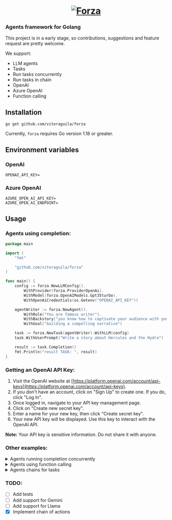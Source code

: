 <a href="https://flutter.dev/">
  <h1 align="center">
    <picture>
      <source media="(prefers-color-scheme: dark)" srcset="https://github.com/vitoraguila/forza/blob/master/assets/forza_logo_new.png?raw=true">
      <img alt="Forza" src="https://github.com/vitoraguila/forza/blob/master/assets/forza_logo_new.png?raw=true">
    </picture>
  </h1>
</a>

### Agents framework for Golang

This project is in a early stage, so contributions, suggestions and feature request are pretty welcome.

We support: 

* LLM agents
* Tasks
* Run tasks concurrently
* Run tasks in chain
* OpenAI
* Azure OpenAI
* Function calling

## Installation

```
go get github.com/vitoraguila/forza
```
Currently, `forza` requires Go version 1.18 or greater.

## Environment variables

### OpenAI
```.env
OPENAI_API_KEY=
```

### Azure OpenAI
```.env
AZURE_OPEN_AI_API_KEY=
AZURE_OPEN_AI_ENDPOINT=
```

## Usage

### Agents using completion:

```go
package main

import (
	"fmt"

	"github.com/vitoraguila/forza"
)

func main() {
	config := forza.NewLLMConfig().
		WithProvider(forza.ProviderOpenAi).
		WithModel(forza.OpenAIModels.Gpt35turbo).
		WithOpenAiCredentials(os.Getenv("OPENAI_API_KEY"))

	agentWriter := forza.NewAgent().
		WithRole("You are famous writer").
		WithBackstory("you know how to captivate your audience with your words. You have a gift for storytelling and creating magical worlds with your imagination. You are known for your enchanting tales that transport readers to far-off lands and spark their imagination.").
		WithGoal("building a compelling narrative")

	task := forza.NewTask(agentWriter).WithLLM(config)
	task.WithUserPrompt("Write a story about Hercules and the Hydra")

	result := task.Completion()
	fmt.Println("result TASK: ", result)
}


```

### Getting an OpenAI API Key:

1. Visit the OpenAI website at [https://platform.openai.com/account/api-keys](https://platform.openai.com/account/api-keys).
2. If you don't have an account, click on "Sign Up" to create one. If you do, click "Log In".
3. Once logged in, navigate to your API key management page.
4. Click on "Create new secret key".
5. Enter a name for your new key, then click "Create secret key".
6. Your new API key will be displayed. Use this key to interact with the OpenAI API.

**Note:** Your API key is sensitive information. Do not share it with anyone.

### Other examples:

<details>
<summary>Agents running completion concurrently</summary>

```go
package main

import (
	"fmt"

	"github.com/vitoraguila/forza"
)

func main() {
	config := forza.NewLLMConfig().
		WithProvider(forza.ProviderOpenAi).
		WithModel(forza.OpenAIModels.Gpt35turbo).
		WithOpenAiCredentials(os.Getenv("OPENAI_API_KEY"))

	marketAnalystAgent := forza.NewAgent().
		WithRole("Lead Market Analyst at a premier digital marketing firm").
		WithBackstory("you specialize in dissecting online business landscapes. Conduct amazing analysis of the products and competitors").
		WithGoal("providing in-depth insights to guide marketing strategies")

	task1 := forza.NewTask(marketAnalystAgent).WithLLM(config)
	task1.WithUserPrompt("Give me a full report about the market of electric cars in the US.")

	contentCreatorAgent := forza.NewAgent().
		WithRole("Creative Content Creator at a top-tier digital marketing agency").
		WithBackstory("you excel in crafting narratives that resonate with audiences on social media. Your expertise lies in turning marketing strategies into engaging stories and visual content that capture attention and inspire action").
		WithGoal("Generate a creative social media post for a new line of eco-friendly products")

	task2 := forza.NewTask(contentCreatorAgent).WithLLM(config)
	task2.WithUserPrompt("Generate a creative social media post for a new line of eco-friendly products.")

	// RUNNING ALL CONCURRENTLY
	f := forza.NewPipeline()

	f.AddTasks(task1.Completion, task2.Completion)
	result := f.RunConcurrently()

	fmt.Println("result TASK1: ", result[0])
	fmt.Println("-----------------")
	fmt.Println("result TASK2: ", result[1])
}

```
</details>

<details>
<summary>Agents using function calling</summary>

```go
package main

import (
	"encoding/json"
	"fmt"

	"github.com/vitoraguila/forza"
)

type UserParams struct {
	UserId string `json:"userId" required:"true"`
}

func getUserId(params string) string {
	fmt.Println("params: ", params)
	var UserParams UserParams
	err := json.Unmarshal([]byte(params), &UserParams)
	if err != nil {
		panic(err)
	}

	// place any logic here

	return fmt.Sprintf("Answer the exact phrase 'The user id is %s'", UserParams.UserId)
}

func main() {
	config := forza.NewLLMConfig().
		WithProvider(forza.ProviderOpenAi).
		WithModel(forza.OpenAIModels.Gpt35turbo).
		WithOpenAiCredentials(os.Getenv("OPENAI_API_KEY"))

	agentSpecialist := forza.NewAgent().
		WithRole("Specialist").
		WithBackstory("you are a specialist").
		WithGoal("you are a specialist")

	funcCallingParams := forza.NewFunction(
		forza.WithProperty("userId", "user id description", true),
	)

	task := forza.NewTask(agentSpecialist).WithLLM(config)
	task.WithUserPrompt("My name is robert and my user id is 3434")
	task.AddFunctions("get_user_id", "user will provide an userId, identify and get this userId", funcCallingParams, getUserId)

	result := task.Completion()
	fmt.Println("result TASK: ", result)
}

```
</details>

<details>
<summary>Agents chains for tasks</summary>

```go
package main

import (
	"fmt"

	"github.com/vitoraguila/forza"
)

func main() {
	config := forza.NewLLMConfig().
		WithProvider(forza.ProviderOpenAi).
		WithModel(forza.OpenAIModels.Gpt35turbo).
		WithOpenAiCredentials(os.Getenv("OPENAI_API_KEY"))	
		
	marketAnalystAgent := forza.NewAgent()
	marketAnalystAgent.
		WithRole("Lead Market Analyst at a premier digital marketing firm").
		WithBackstory("you specialize in dissecting online business landscapes. Conduct amazing analysis of the products and competitors").
		WithGoal("providing in-depth insights to guide marketing strategies")

	task1 := forza.NewTask(marketAnalystAgent).WithLLM(config)
	task1.WithUserPrompt("Give me a full report about the market of electric cars in the US.")

	contentCreatorAgent := forza.NewAgent()
	contentCreatorAgent.
		WithRole("Creative Content Creator at a top-tier digital marketing agency").
		WithBackstory("you excel in crafting narratives that resonate with audiences on social media. Your expertise lies in turning marketing strategies into engaging stories and visual content that capture attention and inspire action").
		WithGoal("Generate a creative social media post for a new line of eco-friendly products")

	task2 := forza.NewTask(contentCreatorAgent).WithLLM(config)
	task2.WithUserPrompt("Generate a creative social media post for a new line of eco-friendly products.")

	f := forza.NewPipeline()
	chain := f.CreateChain(task1.Completion, task2.Completion)

	fmt.Println("Chain result: ", chain())
}

```
</details>

### TODO:

- [ ] Add tests
- [ ] Add support for Gemini
- [ ] Add support for Llama
- [x] Implement chain of actions
